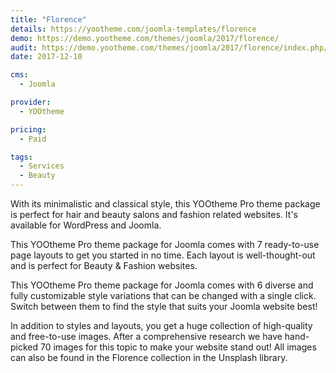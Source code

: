 ```yaml
---
title: "Florence"
details: https://yootheme.com/joomla-templates/florence
demo: https://demo.yootheme.com/themes/joomla/2017/florence/
audit: https://demo.yootheme.com/themes/joomla/2017/florence/index.php/blog
date: 2017-12-10

cms: 
  - Joomla

provider:
  - YOOtheme

pricing:
  - Paid

tags:
  - Services
  - Beauty
---
```


With its minimalistic and classical style, this YOOtheme Pro theme package is perfect for hair and beauty salons and fashion related websites. It's available for WordPress and Joomla.

This YOOtheme Pro theme package for Joomla comes with 7 ready-to-use page layouts to get you started in no time. Each layout is well-thought-out and is perfect for Beauty & Fashion websites.

This YOOtheme Pro theme package for Joomla comes with 6 diverse and fully customizable style variations that can be changed with a single click. Switch between them to find the style that suits your Joomla website best!

In addition to styles and layouts, you get a huge collection of high-quality and free-to-use images. After a comprehensive research we have hand-picked 70 images for this topic to make your website stand out! All images can also be found in the Florence collection in the Unsplash library.
